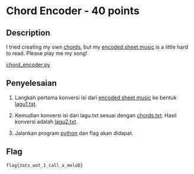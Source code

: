 # Chord Encoder - 40 points
## Description

I tried creating my own [chords](./chords.txt), but my [encoded sheet music](./notes.txt) is a little hard to read. Please play me my song!

[chord_encoder.py](./chord_encoder.py)

## Penyelesaian

1. Langkah pertama konversi isi dari [encoded sheet music](./notes.txt) ke bentuk [lagu1.txt](./lagu1.txt). 

2. Kemudian konversi isi dari lagu.txt sesuai dengan [chords.txt](./chords.txt).
Hasil konversi adalah [lagu2.txt](./lagu2.txt).

3. Jalankan program [python](./chord_encoder.py) dan flag akan didapat.

## Flag

```
flag{zats_wot_1_call_a_meloD}
```